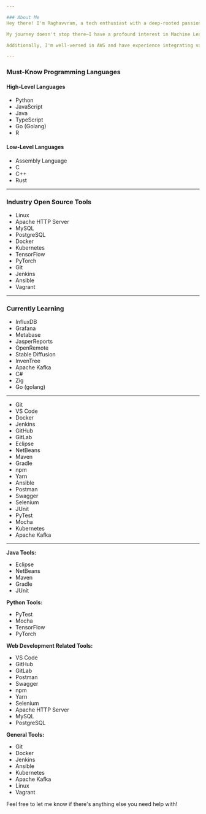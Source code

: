 ```yaml
---

### About Me
Hey there! I'm Raghavvram, a tech enthusiast with a deep-rooted passion for Cyber-Security. I thrive on the thrill of identifying and mitigating cyber vulnerabilities and exploits. With an ever-watchful eye, I navigate the digital landscape, ensuring that systems remain secure and resilient against threats. My curiosity extends beyond just security; I'm also venturing into the fascinating world of Quantum Computing. Though I'm a beginner in this field, I'm captivated by its potential to revolutionize technology as we know it.

My journey doesn't stop there—I have a profound interest in Machine Learning, Deep Learning, and Artificial Intelligence. I believe in leveraging these cutting-edge technologies to evolve industries and make a tangible impact. My vision is to simplify complex tech, making it accessible to everyone. I aspire to create solutions that empower individuals without overwhelming them with intricacies. By abstracting the complexity, I aim to bring the benefits of AI and ML to the layman, transforming the way we interact with technology.

Additionally, I'm well-versed in AWS and have experience integrating various technologies, including DevOps practices, to create seamless and efficient workflows. I'm passionate about merging Cyber-Security, Quantum Computing, ML, DL, AI, and DevOps to drive innovation and elevate the tech industry. Let's connect and collaborate on projects that push the boundaries of what's possible!

---
```


### Must-Know Programming Languages

#### High-Level Languages
- Python
- JavaScript
- Java
- TypeScript
- Go (Golang)
- R

#### Low-Level Languages
- Assembly Language
- C
- C++
- Rust

---

### Industry Open Source Tools

- Linux
- Apache HTTP Server
- MySQL
- PostgreSQL
- Docker
- Kubernetes
- TensorFlow
- PyTorch
- Git
- Jenkins
- Ansible
- Vagrant

---

### Currently Learning
- InfluxDB
- Grafana
- Metabase
- JasperReports
- OpenRemote
- Stable Diffusion
- InvenTree
- Apache Kafka
- C#
- Zig
- Go (golang)

---


- Git
- VS Code
- Docker
- Jenkins
- GitHub
- GitLab
- Eclipse
- NetBeans
- Maven
- Gradle
- npm
- Yarn
- Ansible
- Postman
- Swagger
- Selenium
- JUnit
- PyTest
- Mocha
- Kubernetes
- Apache Kafka
---

**Java Tools:**
- Eclipse
- NetBeans
- Maven
- Gradle
- JUnit

**Python Tools:**
- PyTest
- Mocha
- TensorFlow
- PyTorch

**Web Development Related Tools:**
- VS Code
- GitHub
- GitLab
- Postman
- Swagger
- npm
- Yarn
- Selenium
- Apache HTTP Server
- MySQL
- PostgreSQL

**General Tools:**
- Git
- Docker
- Jenkins
- Ansible
- Kubernetes
- Apache Kafka
- Linux
- Vagrant

Feel free to let me know if there's anything else you need help with!
